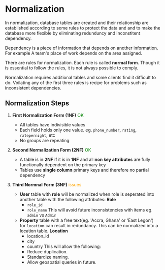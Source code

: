 # Normalization
In normalization, database tables are created and their relationship are established according to some rules to 
protect the data and and to make the database more flexible by eliminating redunduncy and inconstitent dependency.

Dependency is a piece of information that depends on another information. For example A team's place of work
depends on the area assigned. 

There are rules for normalization. Each rule is called __normal form__. Though it is essential to follow the rules, it is not always possible to comply.

Normalization requires additional tables and some clients find it difficult to do. Voilating any of the first three rules is recipe for problems such as inconsistent dependencies.

## Normalization Steps
1. __First Normalization Form (1NF)__ <span style="color: green;">OK</span>
    - All tables have indivisible values
    - Each field holds only one value. eg. `phone_number`, `rating`, `ratepernight`, etc
    - No groups are repeating
2. __Second Normalization Form (2NF)__ <span style="color: green;">OK</span>
    - A table is in __2NF__ if it is in __1NF__ and all __non key attributes__ are fully functionally dependent on the primary key
    - Tables use __single column__ primary keys and therefore no partial dependency

3. __Third Normnal Form (3NF)__ <span style="color: orange;">issues</span>
    - __User__ table with __role__ will be normalized when role is seperated into another table with the following attributes: 
    __Role__
        - `role_id`
        - `role_name`
    This will avoid future inconsistencies with items eg. `admin` vs `Admin`
    - __Property__ table with a free text(eg. 'Accra, Ghana' or 'East Legon') for `location` can result in redundancy. This can be normalized into a location table. 
    __Location__
        - location_id
        - city
        - country
    This will allow the following:
        - Reduce duplication.
        - Standardize naming.
        - Allow geospatial queries in future.
